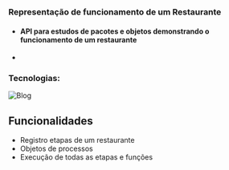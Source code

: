 ### Representação de funcionamento de um Restaurante

- #### API para estudos de pacotes e objetos demonstrando o funcionamento de um restaurante
- 
### Tecnologias:

![Blog](https://img.shields.io/badge/Java-ED8B00?style=for-the-badge&logo=openjdk&logoColor=white) 


## Funcionalidades

- Registro etapas de um restaurante
- Objetos de processos
- Execução de todas as etapas e funções

